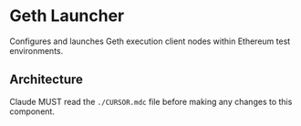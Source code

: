 # Geth Launcher

Configures and launches Geth execution client nodes within Ethereum test environments.

## Architecture
Claude MUST read the `./CURSOR.mdc` file before making any changes to this component.